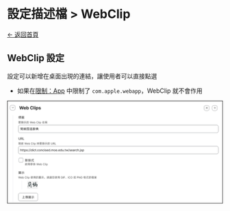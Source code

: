 # 設定描述檔 > WebClip

[← 返回首頁](../)

## WebClip 設定

設定可以新增在桌面出現的連結，讓使用者可以直接點選

* 如果在[限制：App](./restrictions_apps.md) 中限制了 `com.apple.webapp`，WebClip 就不會作用

![設定描述檔：WebClip](../images/profiles_webclip.png)
